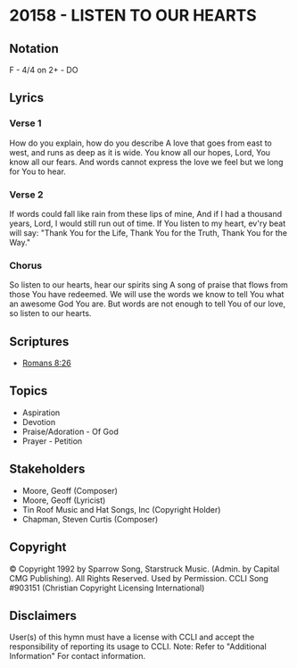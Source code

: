 # 20158 - LISTEN TO OUR HEARTS

## Notation

F - 4/4 on 2+ - DO

## Lyrics

### Verse 1

How do you explain, how do you describe A love that goes from east to west, and runs as deep as it is wide. You know all our hopes, Lord, You know all our fears. And words cannot express the love we feel but we long for You to hear.

### Verse 2

If words could fall like rain from these lips of mine, And if I had a thousand years, Lord, I would still run out of time. If You listen to my heart, ev'ry beat will say: "Thank You for the Life,   Thank You for the  Truth, Thank You for the Way."

### Chorus

So listen to our hearts, hear our spirits sing A song of praise that flows from those You have redeemed. We will use the words we know to tell You what an awesome God You are. But words are not enough to tell You of our love, so listen to our hearts.


## Scriptures

- [Romans 8:26](https://www.biblegateway.com/passage/?search=Romans%208%3A26)

## Topics

- Aspiration
- Devotion
- Praise/Adoration - Of God
- Prayer - Petition

## Stakeholders

- Moore, Geoff (Composer)
- Moore, Geoff (Lyricist)
- Tin Roof Music and Hat Songs, Inc (Copyright Holder)
- Chapman, Steven Curtis (Composer)

## Copyright

© Copyright 1992 by Sparrow Song, Starstruck Music. (Admin. by Capital CMG Publishing). All Rights Reserved. Used by Permission. CCLI Song #903151
(Christian Copyright Licensing International)

## Disclaimers

User(s) of this hymn must have a license with CCLI and accept the responsibility of reporting its usage to CCLI.
Note: Refer to "Additional Information" For contact information.

